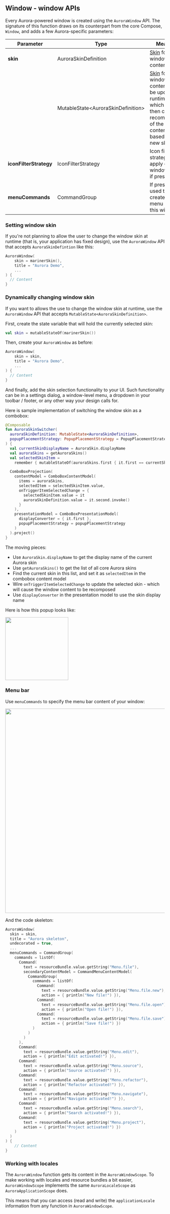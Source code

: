 ## Window - window APIs

Every Aurora-powered window is created using the `AuroraWindow` API. The signature of this function draws on its counterpart from the core Compose, `Window`, and adds a few Aurora-specific parameters:

| Parameter | Type | Meaning |
| --- | --- | --- |
| **skin** | AuroraSkinDefinition | [Skin](../theming/skins/overview.md) for the window content |
| | MutableState&lt;AuroraSkinDefinition&gt; | [Skin](../theming/skins/overview.md) for the window content. Can be updated at runtime, which will then cause recomposition of the window content based on the new skin. |
| **iconFilterStrategy** | IconFilterStrategy | Icon filter strategy to apply on the window icon, if present |
| **menuCommands** | CommandGroup | If present, is used to create the menu bar of this window |

### Setting window skin

If you're not planning to allow the user to change the window skin at runtime (that is, your application has fixed design), use the `AuroraWindow` API that accepts `AuroraSkinDefintion` like this:

```kotlin
AuroraWindow(
    skin = marinerSkin(),
    title = "Aurora Demo",
    ...
) {
  // Content
}
```

### Dynamically changing window skin

If you want to allows the use to change the window skin at runtime, use the `AuroraWindow` API that accepts `MutableState<AuroraSkinDefinition>`.

First, create the state variable that will hold the currently selected skin:

```kotlin
val skin = mutableStateOf(marinerSkin())
```

Then, create your `AuroraWindow` as before:

```kotlin
AuroraWindow(
    skin = skin,
    title = "Aurora Demo",
    ...
) {
  // Content
}
```

And finally, add the skin selection functionality to your UI. Such functionality can be in a settings dialog, a window-level menu, a dropdown in your toolbar / footer, or any other way your design calls for.

Here is sample implementation of switching the window skin as a combobox:

```kotlin
@Composable
fun AuroraSkinSwitcher(
  auroraSkinDefinition: MutableState<AuroraSkinDefinition>,
  popupPlacementStrategy: PopupPlacementStrategy = PopupPlacementStrategy.Downward.HAlignStart
) {
  val currentSkinDisplayName = AuroraSkin.displayName
  val auroraSkins = getAuroraSkins()
  val selectedSkinItem =
    remember { mutableStateOf(auroraSkins.first { it.first == currentSkinDisplayName }) }

  ComboBoxProjection(
    contentModel = ComboBoxContentModel(
      items = auroraSkins,
      selectedItem = selectedSkinItem.value,
      onTriggerItemSelectedChange = {
        selectedSkinItem.value = it
        auroraSkinDefinition.value = it.second.invoke()
      }
    ),
    presentationModel = ComboBoxPresentationModel(
      displayConverter = { it.first },
      popupPlacementStrategy = popupPlacementStrategy
    )
  ).project()
}
```

The moving pieces:

* Use `AuroraSkin.displayName` to get the display name of the current Aurora skin
* Use `getAuroraSkins()` to get the list of all core Aurora skins
* Find the current skin in this list, and set it as `selectedItem` in the combobox content model
* Wire `onTriggerItemSelectedChange` to update the selected skin - which will cause the window content to be recomposed
* Use `displayConverter` in the presentation model to use the skin display name

Here is how this popup looks like:

<img src="https://raw.githubusercontent.com/kirill-grouchnikov/aurora/icicle/docs/images/window/skin-switcher.png" width="199" border=0>

### Menu bar

Use `menuCommands` to specify the menu bar content of your window:

<img src="https://raw.githubusercontent.com/kirill-grouchnikov/aurora/icicle/docs/images/window/menubar.png" width="646" border=0>

And the code skeleton:

```kotlin
AuroraWindow(
  skin = skin,
  title = "Aurora skeleton",
  undecorated = true,
  ...
  menuCommands = CommandGroup(
    commands = listOf(
      Command(
        text = resourceBundle.value.getString("Menu.file"),
        secondaryContentModel = CommandMenuContentModel(
          CommandGroup(
            commands = listOf(
              Command(
                text = resourceBundle.value.getString("Menu.file.new"),
                action = { println("New file!") }),
              Command(
                text = resourceBundle.value.getString("Menu.file.open"),
                action = { println("Open file!") }),
              Command(
                text = resourceBundle.value.getString("Menu.file.save"),
                action = { println("Save file!") })
            )
          )
        )
      ),
      Command(
        text = resourceBundle.value.getString("Menu.edit"),
        action = { println("Edit activated!") }),
      Command(
        text = resourceBundle.value.getString("Menu.source"),
        action = { println("Source activated!") }),
      Command(
        text = resourceBundle.value.getString("Menu.refactor"),
        action = { println("Refactor activated!") }),
      Command(
        text = resourceBundle.value.getString("Menu.navigate"),
        action = { println("Navigate activated!") }),
      Command(
        text = resourceBundle.value.getString("Menu.search"),
        action = { println("Search activated!") }),
      Command(
        text = resourceBundle.value.getString("Menu.project"),
        action = { println("Project activated!") })
    )
  )
) {
    // Content
}
```

### Working with locales

The `AuroraWindow` function gets its content in the `AuroraWindowScope`. To make working with locales and resource bundles a bit easier, `AuroraWindowScope` implements the same `AuroraLocaleScope` as `AuroraApplicationScope` does.

This means that you can access (read and write) the `applicationLocale` information from any function in `AuroraWindowScope`.
